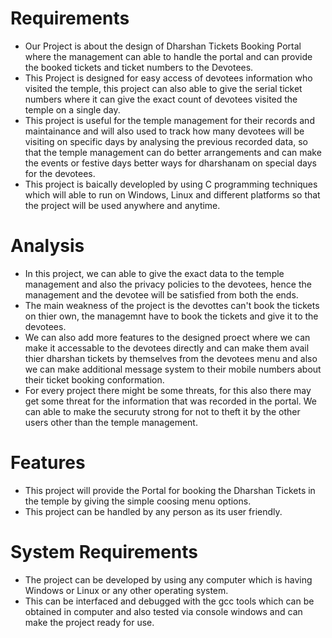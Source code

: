 # Requirements

* Our Project is about the design of Dharshan Tickets Booking Portal where the management can able to handle the portal and can provide the booked tickets and ticket numbers to the Devotees.
* This Project is designed for easy access of devotees information who visited the temple, this project can also able to give the serial ticket numbers where it can give the exact count of devotees visited the temple on a single day.
* This project is useful for the temple management for their records and maintainance and will also used to track how many devotees will be visiting on specific days by analysing the previous recorded data, so that the temple management can do better arrangements and can make the events or festive days better ways for dharshanam on special days for the devotees. 
* This project is baically developled by using C programming techniques which will able to run on Windows, Linux and different platforms so that the project will be used anywhere and anytime.

# Analysis

* In this project, we can able to give the exact data to the temple management and also the privacy policies to the devotees, hence the management and the devotee will be satisfied from both the ends. 
* The main weakness of the project is the devottes can't book the tickets on thier own, the managemnt have to book the tickets and give it to the devotees.
* We can also add more features to the designed proect where we can make it accessable to the devotees directly and can make them avail thier dharshan tickets by themselves from the devotees menu and also we can make additional message system to their mobile numbers about their ticket booking conformation.
* For every project there might be some threats, for this also there may get some threat for the information that was recorded in the portal. We can able to make the securuty strong for not to theft it by the other users other than the temple management.

# Features

* This project will provide the Portal for booking the Dharshan Tickets in the temple by giving the simple coosing menu options.
* This project can be handled by any person as its user friendly.

# System Requirements

* The project can be developed by using any computer which is having Windows or Linux or any other operating system.
* This can be interfaced and debugged with the gcc tools which can be obtained in computer and also tested via console windows and can make the project ready for use.
